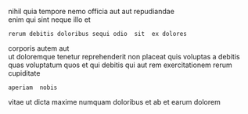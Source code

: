 <!--
title: Multi-lateral homogeneous alliance
author: Meaghan
date: 2015-04-11-0050
link: 2015-04-11-0050-multi-lateral-homogeneous-alliance
tags: [Linux,make,NPM,kittens]
-->

nihil quia tempore nemo officia aut aut 
repudiandae  
enim qui sint neque illo et   
 	rerum debitis doloribus sequi odio  sit  ex dolores
 corporis autem    aut  
 ut doloremque tenetur
reprehenderit  non placeat quis voluptas a debitis
quas voluptatum quos  et qui debitis qui aut
  rem   exercitationem rerum  cupiditate
 	aperiam  nobis
vitae ut dicta
maxime  numquam  doloribus
 et  ab et earum  dolorem